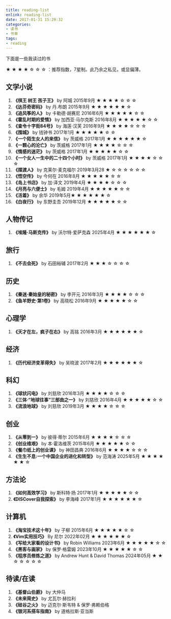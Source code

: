 ```yaml
---
title: reading-list
enlink: reading-list
date: 2017-01-31 15:29:32
categories:
- 读书
- 书单
tags:
- reading
---
```

下面是一些我读过的书
<!--more -->
★ ★ ★ ★ ☆ ☆ ☆ ：推荐指数，7星制。此乃余之私见，或显偏薄。

## 文学小说

1. **《棋王 树王 孩子王》** by 阿城  2015年9月  ★ ★ ★ ★ ☆ ☆ ☆
2. **《达芬奇密码》** by 丹.布朗   2015年9月 ★ ★ ★ ★ ★ ★ ☆
3. **《追风筝的人》** by 卡勒德·胡赛尼  2016年6月 ★ ★ ★ ★ ★ ☆ ☆
4. **《霍乱时期的爱情》** by 加西亚·马尔克斯  2016年8月 ★ ★ ★ ★ ★ ☆ ☆
5. **《查令十字街84号》** by 海莲·汉芙  2016年9月 ★ ★ ★ ★ ☆ ☆ ☆
6. **《围城》** by 钱钟书  2017年1月 ★ ★ ★ ★ ★ ☆ ☆
7. **《一个陌生女人的来信》** by 茨威格  2017年1月 ★ ★ ★ ★ ★ ★ ☆
8. **《一颗心的沦亡》** by 茨威格  2017年1月 ★ ★ ★ ★ ☆ ☆ ☆
9. **《情感的迷茫》** by 茨威格  2017年1月 ★ ★ ★ ★ ★ ☆ ☆
10. **《一个女人一生中的二十四个小时》** by 茨威格  2017年1月 ★ ★ ★ ★ ☆ ☆ ☆
11. **《摆渡人》** by 克莱尔·麦克福尔 2019年3月28 ★ ☆ ☆ ☆ ☆ ☆ ☆
12. **《悟空传》** by 今何在  2016年8月 ★ ★ ★ ★ ★ ☆ ☆
13. **《岛上书店》** by 加·泽文 2019年4月 ★ ★ ★ ★ ☆ ☆ ☆
14. **《月亮与六便士》** by 毛姆 2019年4月 ★ ★ ★ ★ ★ ☆ ☆
15. **《活着》** by 余华 2019年5月★ ★ ★ ★ ★ ★ ☆
16. **《白夜行》** by 东野圭吾 2019年12月 ★ ★ ★ ★ ★ ☆ ☆

## 人物传记

1. **《埃隆·马斯克传》** by 沃尔特·爱萨克森  2025年4月  ★ ★ ★ ★ ★ ★ ☆

## 旅行

1. **《不去会死》** by 石田裕辅 2017年2月 ★ ★ ★ ☆ ☆ ☆ ☆

## 历史

1. **《秦迷·秦始皇的秘密》** by 李开元  2016年3月 ★ ★ ★ ★ ☆ ☆ ☆
2. **《鱼羊野史·第1卷》** by 高晓松  2016年9月 ★ ★ ★ ★ ★ ☆ ☆


## 心理学

1. **《天才在左，疯子在右》** by 高铭  2016年3月 ★ ★ ★ ★ ★ ★ ☆

## 经济

1. **《历代经济变革得失》** by 吴晓波 2017年2月 ★ ★ ★ ★ ★ ★ ☆

## 科幻

1. **《球状闪电》** by 刘慈欣  2016年3月 ★ ★ ★ ★ ☆ ☆ ☆
2. **《三体·“地球往事”三部曲之一》** by 刘慈欣  2016年4月 ★ ★ ★ ★ ★ ☆ ☆
3. **《流浪地球》** by 刘慈欣 2019年3月 ★ ★ ★ ★ ☆ ☆ ☆

## 创业

1. **《从零到一》** by 彼得·蒂尔 2015年6月 ★ ★ ★ ★ ☆ ☆ ☆
2. **《创业维艰》** by 本·霍洛维茨  2015年6月 ★ ★ ★ ★ ★ ☆ ☆
3. **《餐巾纸上的创业课》** by 神田昌典  2016年6月 ★ ★ ★ ★ ☆ ☆ ☆
4. **《生生不息:一个中国企业的进化和转型》** by 范海涛 2025年5月 ★ ★ ★ ★ ★ ★ ☆

## 方法论

1. **《如何高效学习》** by 斯科特·扬  2017年1月 ★ ★ ★ ★ ★ ☆ ☆
2. **《DISCover自我探索》** by 李海峰 2017年1月 ★ ★ ★ ★ ★ ★ ☆

## 计算机

1. **《淘宝技术这十年》** by 子柳  2015年6月 ★ ★ ★ ★ ★ ☆ ☆
2. **《Vim实用技巧》** By 尼尔 2022年02月 ★ ★ ★ ★ ★ ★ ☆
3. **《写给大家看的设计书》** by Robin Williams 2023年6月 ★ ★ ★ ★ ★ ☆ ☆
4. **《黑客与画家》** by 保罗·格雷姆  2023年10月 ★ ★ ★ ★ ★ ☆ ☆
5. **《程序员修炼之道》** by Andrew Hunt & David Thomas 2024年05月 ★ ★ ☆ ☆ ☆ ☆ ☆


## 待读/在读

1. **《基督山伯爵》** by 大仲马
3. **《未来简史》** by 尤瓦尔·赫拉利
4. **《硅谷之火》** by 迈克尔·斯韦特 & 保罗·弗赖伯格
4. **《银河系搭车指南》** by 道格拉斯·亚当斯




